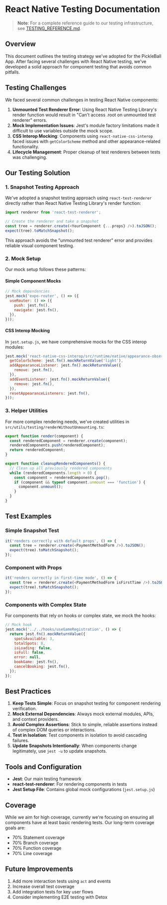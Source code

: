# React Native Testing Documentation

> **Note**: For a complete reference guide to our testing infrastructure, see [TESTING_REFERENCE.md](TESTING_REFERENCE.md).

## Overview

This document outlines the testing strategy we've adopted for the PickleBall App. After facing several challenges with React Native testing, we've developed a solid approach for component testing that avoids common pitfalls.

## Testing Challenges

We faced several common challenges in testing React Native components:

1. **Unmounted Test Renderer Error**: Using React Native Testing Library's render function would result in "Can't access .root on unmounted test renderer" errors.
2. **Mock Implementation Issues**: Jest's module factory limitations made it difficult to use variables outside the mock scope.
3. **CSS Interop Mocking**: Components using `react-native-css-interop` faced issues with `getColorScheme` method and other appearance-related functionality.
4. **Lifecycle Management**: Proper cleanup of test renderers between tests was challenging.

## Our Testing Solution

### 1. Snapshot Testing Approach

We've adopted a snapshot testing approach using `react-test-renderer` directly rather than React Native Testing Library's render function:

```javascript
import renderer from 'react-test-renderer';

// Create the renderer and take a snapshot
const tree = renderer.create(<YourComponent {...props} />).toJSON();
expect(tree).toMatchSnapshot();
```

This approach avoids the "unmounted test renderer" error and provides reliable visual component testing.

### 2. Mock Setup

Our mock setup follows these patterns:

#### Simple Component Mocks

```javascript
// Mock dependencies
jest.mock('expo-router', () => ({
  useRouter: () => ({
    push: jest.fn(),
    navigate: jest.fn(),
  }),
}));
```

#### CSS Interop Mocking

In `jest.setup.js`, we have comprehensive mocks for the CSS interop modules:

```javascript
jest.mock('react-native-css-interop/src/runtime/native/appearance-observables', () => ({
  getColorScheme: jest.fn().mockReturnValue('light'),
  addAppearanceListener: jest.fn().mockReturnValue({
    remove: jest.fn(),
  }),
  addEventListener: jest.fn().mockReturnValue({
    remove: jest.fn(),
  }),
  resetAppearanceListeners: jest.fn(),
}));
```

### 3. Helper Utilities

For more complex rendering needs, we've created utilities in `src/utils/testing/renderWithoutUnmounting.ts`:

```javascript
export function render(component) {
  const renderedComponent = renderer.create(component);
  renderedComponents.push(renderedComponent);
  return renderedComponent;
}

export function cleanupRenderedComponents() {
  // Clean up all previously rendered components
  while (renderedComponents.length > 0) {
    const component = renderedComponents.pop();
    if (component && typeof component.unmount === 'function') {
      component.unmount();
    }
  }
}
```

## Test Examples

### Simple Snapshot Test

```javascript
it('renders correctly with default props', () => {
  const tree = renderer.create(<PaymentMethodForm />).toJSON();
  expect(tree).toMatchSnapshot();
});
```

### Component with Props

```javascript
it('renders correctly in first-time mode', () => {
  const tree = renderer.create(<PaymentMethodForm isFirstTime />).toJSON();
  expect(tree).toMatchSnapshot();
});
```

### Components with Complex State

For components that rely on hooks or complex state, we mock the hooks:

```javascript
// Mock hook
jest.mock('../../hooks/useGameRegistration', () => {
  return jest.fn().mockReturnValue({
    spotsAvailable: 3,
    totalSpots: 8,
    isLoading: false,
    isFull: false,
    error: null,
    bookGame: jest.fn(),
    cancelBooking: jest.fn(),
  });
});
```

## Best Practices

1. **Keep Tests Simple**: Focus on snapshot testing for component rendering verification.
2. **Mock External Dependencies**: Always mock external modules, APIs, and context providers.
3. **Avoid Complex Assertions**: Stick to simple, reliable assertions instead of complex DOM queries or interactions.
4. **Test in Isolation**: Test components in isolation to avoid cascading failures.
5. **Update Snapshots Intentionally**: When components change legitimately, use `jest -u` to update snapshots.

## Tools and Configuration

- **Jest**: Our main testing framework
- **react-test-renderer**: For rendering components in tests
- **Jest Setup File**: Contains global mock configurations (`jest.setup.js`)

## Coverage

While we aim for high coverage, currently we're focusing on ensuring all components have at least basic rendering tests. Our long-term coverage goals are:

- 70% Statement coverage
- 70% Branch coverage 
- 70% Function coverage
- 70% Line coverage

## Future Improvements

1. Add more interaction tests using `act` and events
2. Increase overall test coverage
3. Add integration tests for key user flows
4. Consider implementing E2E testing with Detox 